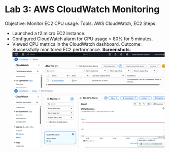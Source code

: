 # Lab 3: AWS CloudWatch Monitoring
Objective: Monitor EC2 CPU usage.
Tools: AWS CloudWatch, EC2
Steps:
- Launched a t2.micro EC2 instance.
- Configured CloudWatch alarm for CPU usage > 80% for 5 minutes.
- Viewed CPU metrics in the CloudWatch dashboard.
Outcome: Successfully monitored EC2 performance.
**Screenshots**:![Alarm](CloudWatch-Alarm.png)![CPU Graph](CloudWatch-CPU-Metric-Graph.png)
